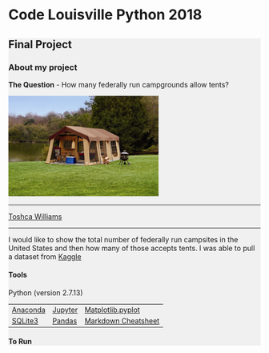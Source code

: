 # Code Louisville Python 2018
<div style="background: #f0f0f0;">
<h2>Final Project</h2>
<h3>About my project</h3>

<p><strong>The Question</strong> - How many federally run campgrounds allow tents?</p>
<img src="https://github.com/proscrib/CodeLouisvillePython2018/blob/master/tent_bgd.jpeg" width="300" height="200" />
<hr />
<a href="mailto:toshcaw.proscrib@gmail.com">Toshca Williams</a>
<hr />
<p>I would like to show the total number of federally run campsites in the United States and then how many of those accepts tents. I was able to pull a dataset from <a href="https://www.kaggle.com/cypranowska/us-campsites">Kaggle</a></p>

<h4>Tools</h4>
<p>Python (version 2.7.13)</p>
<table width="100%" cellspacing="0" cellpadding="0" border="0">
   <tr>
      <td><a href="https://www.anaconda.com/download" target="_blank">Anaconda</a></td>
      <td><a href="http://jupyter.org/install" target="_blank">Jupyter</a></td>
      <td><a href="https://matplotlib.org/users/installing.html" target="_blank">Matplotlib.pyplot</a></td>
   </tr>
   <tr>
      <td><a href="https://www.tutorialspoint.com/sqlite/sqlite_installation.htm" target="_blank">SQLite3</a></td>
      <td><a href="https://pandas.pydata.org/" target="_blank">Pandas</a></td>
      <td><a href="https://github.com/adam-p/markdown-here/wiki/Markdown-Cheatsheet" target="_blank">Markdown Cheatsheet</a></td>
   </tr>
</table>

<h4>To Run</h4>
<p></p>



</div>
